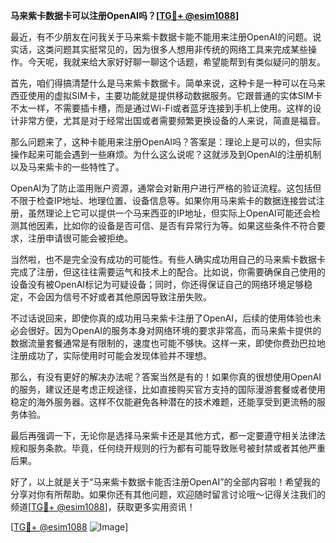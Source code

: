 **马来紫卡数据卡可以注册OpenAI吗？[[TG💪+ @esim1088](https://t.me/s/esim1088)]**

最近，有不少朋友在问我关于马来紫卡数据卡能不能用来注册OpenAI的问题。说实话，这类问题其实挺常见的，因为很多人想用非传统的网络工具来完成某些操作。今天呢，我就来给大家好好聊一聊这个话题，希望能帮到有类似疑问的朋友。

首先，咱们得搞清楚什么是马来紫卡数据卡。简单来说，这种卡是一种可以在马来西亚使用的虚拟SIM卡，主要功能就是提供移动数据服务。它跟普通的实体SIM卡不太一样，不需要插卡槽，而是通过Wi-Fi或者蓝牙连接到手机上使用。这样的设计非常方便，尤其是对于经常出国或者需要频繁更换设备的人来说，简直是福音。

那么问题来了，这种卡能用来注册OpenAI吗？答案是：理论上是可以的，但实际操作起来可能会遇到一些麻烦。为什么这么说呢？这就涉及到OpenAI的注册机制以及马来紫卡的一些特性了。

OpenAI为了防止滥用账户资源，通常会对新用户进行严格的验证流程。这包括但不限于检查IP地址、地理位置、设备信息等。如果你用马来紫卡的数据连接尝试注册，虽然理论上它可以提供一个马来西亚的IP地址，但实际上OpenAI可能还会检测其他因素，比如你的设备是否可信、是否有异常行为等。如果这些条件不符合要求，注册申请很可能会被拒绝。

当然啦，也不是完全没有成功的可能性。有些人确实成功用自己的马来紫卡数据卡完成了注册，但这往往需要运气和技术上的配合。比如说，你需要确保自己使用的设备没有被OpenAI标记为可疑设备；同时，你还得保证自己的网络环境足够稳定，不会因为信号不好或者其他原因导致注册失败。

不过话说回来，即使你真的成功用马来紫卡注册了OpenAI，后续的使用体验也未必会很好。因为OpenAI的服务本身对网络环境的要求非常高，而马来紫卡提供的数据流量套餐通常是有限制的，速度也可能不够快。这样一来，即使你费劲巴拉地注册成功了，实际使用时可能会发现体验并不理想。

那么，有没有更好的解决办法呢？答案当然是有的！如果你真的很想使用OpenAI的服务，建议还是考虑正规途径，比如直接购买官方支持的国际漫游套餐或者使用稳定的海外服务器。这样不仅能避免各种潜在的技术难题，还能享受到更流畅的服务体验。

最后再强调一下，无论你是选择马来紫卡还是其他方式，都一定要遵守相关法律法规和服务条款。毕竟，任何绕开规则的行为都有可能导致账号被封禁或者其他严重后果。

好了，以上就是关于“马来紫卡数据卡能否注册OpenAI”的全部内容啦！希望我的分享对你有所帮助。如果你还有其他问题，欢迎随时留言讨论哦～记得关注我们的频道[[TG💪+ @esim1088](https://t.me/s/esim1088)]，获取更多实用资讯！

[[TG💪+ @esim1088](https://t.me/s/esim1088) ![Image](https://i.postimg.cc/4NQfJmqS/Snipaste-2025-05-13-00-14-12.png)]